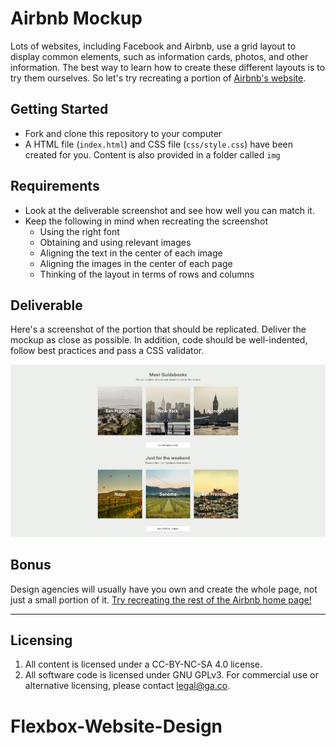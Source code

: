 # Airbnb Mockup

Lots of websites, including Facebook and Airbnb, use a grid layout to display common elements, such as information cards, photos, and other information. The best way to learn how to create these different layouts is to try them ourselves. So let's try recreating a portion of [Airbnb's website](https://www.airbnb.com/).

## Getting Started
* Fork and clone this repository to your computer
* A HTML file (`index.html`) and CSS file (`css/style.css`) have been created for you. Content is also provided in a folder called `img`

## Requirements
* Look at the deliverable screenshot and see how well you can match it.
* Keep the following in mind when recreating the screenshot
  * Using the right font
  * Obtaining and using relevant images
  * Aligning the text in the center of each image
  * Aligning the images in the center of each page
  * Thinking of the layout in terms of rows and columns

## Deliverable

Here's a screenshot of the portion that should be replicated. Deliver the mockup as close as possible. In addition, code should be well-indented, follow best practices and pass a CSS validator.

![Solution](solution.jpg)

## Bonus
Design agencies will usually have you own and create the whole page, not just a small portion of it. [Try recreating the rest of the Airbnb home page!](https://www.airbnb.com/)

---

## Licensing
1. All content is licensed under a CC-BY-NC-SA 4.0 license.
2. All software code is licensed under GNU GPLv3. For commercial use or alternative licensing, please contact legal@ga.co.
# Flexbox-Website-Design
